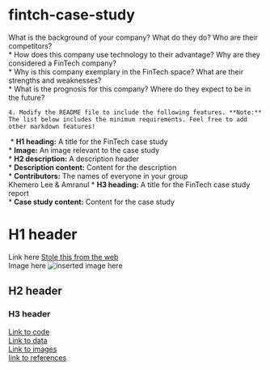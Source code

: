 # fintch-case-study
 What is the background of your company? What do they do? Who are their competitors?\
​
    * How does this company use technology to their advantage? Why are they considered a FinTech company?\
​
    * Why is this company exemplary in the FinTech space? What are their strengths and weaknesses?\
​
    * What is the prognosis for this company? Where do they expect to be in the future?

    4. Modify the README file to include the following features. **Note:** The list below includes the minimum requirements. Feel free to add other markdown features!
​
    * **H1 heading:** A title for the FinTech case study\
​
    * **Image:** An image relevant to the case study\
​
    * **H2 description:** A description header\
​
    * **Description content:** Content for the description\
​
    * **Contributors:** The names of everyone in your group\
​Khemero Lee & Amranul
    * **H3 heading:** A title for the FinTech case study report\
​
    * **Case study content:** Content for the case study


# H1 header
Link here [Stole this from the web](https://commonmark.org/help/images/favicon.png)\
Image here 
![inserted image here](https://commonmark.org/help/images/favicon.png)
## H2 header
### H3 header

[Link to code ](https://github.com/Khemero/Week-1-Activity-2/tree/main/code)\
[Link to data](https://github.com/Khemero/Week-1-Activity-2/tree/main/data)\
[Link to images](https://github.com/Khemero/Week-1-Activity-2/tree/main/data)\
[link to references](https://github.com/Khemero/Week-1-Activity-2/tree/main/data)
